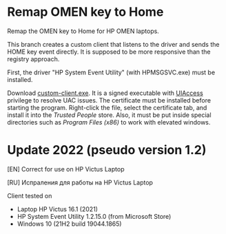 # Remap OMEN key to Home
Remap the OMEN key to Home for HP OMEN laptops.

This branch creates a custom client that listens to the driver and sends the HOME key event directly. It is supposed to be more responsive than the registry approach. 

First, the driver "HP System Event Utility" (with HPMSGSVC.exe) must be installed.

Download [custom-client.exe](https://github.com/jingyu9575/remap-omen-key/releases). It is a signed executable with [UIAccess](https://docs.microsoft.com/en-us/windows/security/threat-protection/security-policy-settings/user-account-control-allow-uiaccess-applications-to-prompt-for-elevation-without-using-the-secure-desktop) privilege to resolve UAC issues. The certificate must be installed before starting the program. Right-click the file, select the certificate tab, and install it into the *Trusted People* store. Also, it must be put inside special directories such as *Program Files (x86)* to work with elevated windows.

Update 2022 (pseudo version 1.2)
============
[EN] Correct for use on HP Victus Laptop

[RU] Испраления для работы на HP Victus Laptop

Client tested on
* Laptop HP Victus 16.1 (2021)
* HP System Event Utility 1.2.15.0 (from Microsoft Store)
* Windows 10 (21H2 build 19044.1865)
